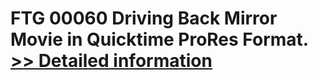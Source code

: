 # FTG 00060 Driving Back Mirror<br />Movie in Quicktime ProRes Format.<br />[>> Detailed information](https://secure.shareit.com/shareit/product.html?productid=300618442&affiliateid=200057808)
